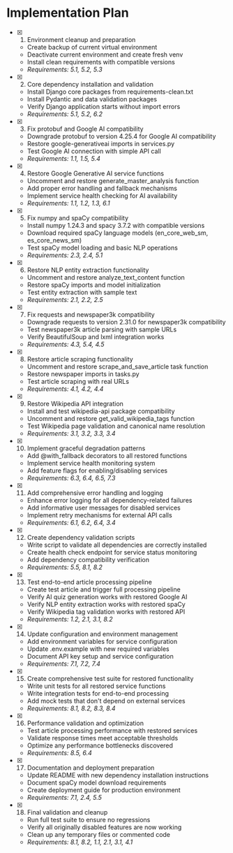 # Implementation Plan

- [x] 1. Environment cleanup and preparation
  - Create backup of current virtual environment
  - Deactivate current environment and create fresh venv
  - Install clean requirements with compatible versions
  - _Requirements: 5.1, 5.2, 5.3_

- [x] 2. Core dependency installation and validation
  - Install Django core packages from requirements-clean.txt
  - Install Pydantic and data validation packages
  - Verify Django application starts without import errors
  - _Requirements: 5.1, 5.2, 6.2_

- [x] 3. Fix protobuf and Google AI compatibility
  - Downgrade protobuf to version 4.25.4 for Google AI compatibility
  - Restore google-generativeai imports in services.py
  - Test Google AI connection with simple API call
  - _Requirements: 1.1, 1.5, 5.4_

- [x] 4. Restore Google Generative AI service functions
  - Uncomment and restore generate_master_analysis function
  - Add proper error handling and fallback mechanisms
  - Implement service health checking for AI availability
  - _Requirements: 1.1, 1.2, 1.3, 6.1_

- [x] 5. Fix numpy and spaCy compatibility
  - Install numpy 1.24.3 and spacy 3.7.2 with compatible versions
  - Download required spaCy language models (en_core_web_sm, es_core_news_sm)
  - Test spaCy model loading and basic NLP operations
  - _Requirements: 2.3, 2.4, 5.1_

- [x] 6. Restore NLP entity extraction functionality
  - Uncomment and restore analyze_text_content function
  - Restore spaCy imports and model initialization
  - Test entity extraction with sample text
  - _Requirements: 2.1, 2.2, 2.5_

- [x] 7. Fix requests and newspaper3k compatibility
  - Downgrade requests to version 2.31.0 for newspaper3k compatibility
  - Test newspaper3k article parsing with sample URLs
  - Verify BeautifulSoup and lxml integration works
  - _Requirements: 4.3, 5.4, 4.5_

- [x] 8. Restore article scraping functionality
  - Uncomment and restore scrape_and_save_article task function
  - Restore newspaper imports in tasks.py
  - Test article scraping with real URLs
  - _Requirements: 4.1, 4.2, 4.4_

- [x] 9. Restore Wikipedia API integration
  - Install and test wikipedia-api package compatibility
  - Uncomment and restore get_valid_wikipedia_tags function
  - Test Wikipedia page validation and canonical name resolution
  - _Requirements: 3.1, 3.2, 3.3, 3.4_

- [x] 10. Implement graceful degradation patterns
  - Add @with_fallback decorators to all restored functions
  - Implement service health monitoring system
  - Add feature flags for enabling/disabling services
  - _Requirements: 6.3, 6.4, 6.5, 7.3_

- [x] 11. Add comprehensive error handling and logging
  - Enhance error logging for all dependency-related failures
  - Add informative user messages for disabled services
  - Implement retry mechanisms for external API calls
  - _Requirements: 6.1, 6.2, 6.4, 3.4_

- [x] 12. Create dependency validation scripts
  - Write script to validate all dependencies are correctly installed
  - Create health check endpoint for service status monitoring
  - Add dependency compatibility verification
  - _Requirements: 5.5, 8.1, 8.2_

- [x] 13. Test end-to-end article processing pipeline
  - Create test article and trigger full processing pipeline
  - Verify AI quiz generation works with restored Google AI
  - Verify NLP entity extraction works with restored spaCy
  - Verify Wikipedia tag validation works with restored API
  - _Requirements: 1.2, 2.1, 3.1, 8.2_

- [x] 14. Update configuration and environment management
  - Add environment variables for service configuration
  - Update .env.example with new required variables
  - Document API key setup and service configuration
  - _Requirements: 7.1, 7.2, 7.4_

- [x] 15. Create comprehensive test suite for restored functionality
  - Write unit tests for all restored service functions
  - Write integration tests for end-to-end processing
  - Add mock tests that don't depend on external services
  - _Requirements: 8.1, 8.2, 8.3, 8.4_

- [x] 16. Performance validation and optimization
  - Test article processing performance with restored services
  - Validate response times meet acceptable thresholds
  - Optimize any performance bottlenecks discovered
  - _Requirements: 8.5, 6.4_

- [x] 17. Documentation and deployment preparation
  - Update README with new dependency installation instructions
  - Document spaCy model download requirements
  - Create deployment guide for production environment
  - _Requirements: 7.1, 2.4, 5.5_

- [x] 18. Final validation and cleanup
  - Run full test suite to ensure no regressions
  - Verify all originally disabled features are now working
  - Clean up any temporary files or commented code
  - _Requirements: 8.1, 8.2, 1.1, 2.1, 3.1, 4.1_